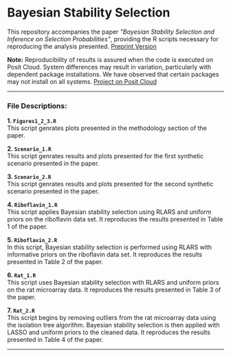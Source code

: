 # Bayesian Stability Selection

This repository accompanies the paper *"Bayesian Stability Selection and Inference on Selection Probabilities"*, providing the R scripts necessary for reproducing the analysis presented. [Preprint Version](https://arxiv.org/pdf/2410.21914)

**Note:** Reproducibility of results is assured when the code is executed on Posit Cloud. System differences may result in variation, particularly with dependent package installations. We have observed that certain packages may not install on all systems. [Project on Posit Cloud](https://posit.cloud/content/9845750)

---

### File Descriptions:

**1. `Figures1_2_3.R`**  
This script genrates plots presented in the methodology section of the paper.

**2. `Scenario_1.R`**  
This script genrates results and plots presented for the first synthetic scenario presented in the paper.

**3. `Scenario_2.R`**  
This script genrates results and plots presented for the second synthetic scenario presented in the paper.

**4. `Riboflavin_1.R`**  
This script applies Bayesian stability selection using RLARS and uniform priors on the riboflavin data set. It reproduces the results presented in Table 1 of the paper.

**5. `Riboflavin_2.R`**  
In this script, Bayesian stability selection is performed using RLARS with informative priors on the riboflavin data set. It reproduces the results presented in Table 2 of the paper.

**6. `Rat_1.R`**  
This script uses Bayesian stability selection with RLARS and uniform priors on the rat microarray data. It reproduces the results presented in Table 3 of the paper.

**7. `Rat_2.R`**  
This script begins by removing outliers from the rat microarray data using the isolation tree algorithm. Bayesian stability selection is then applied with LASSO and uniform priors to the cleaned data. It reproduces the results presented in Table 4 of the paper.

---









